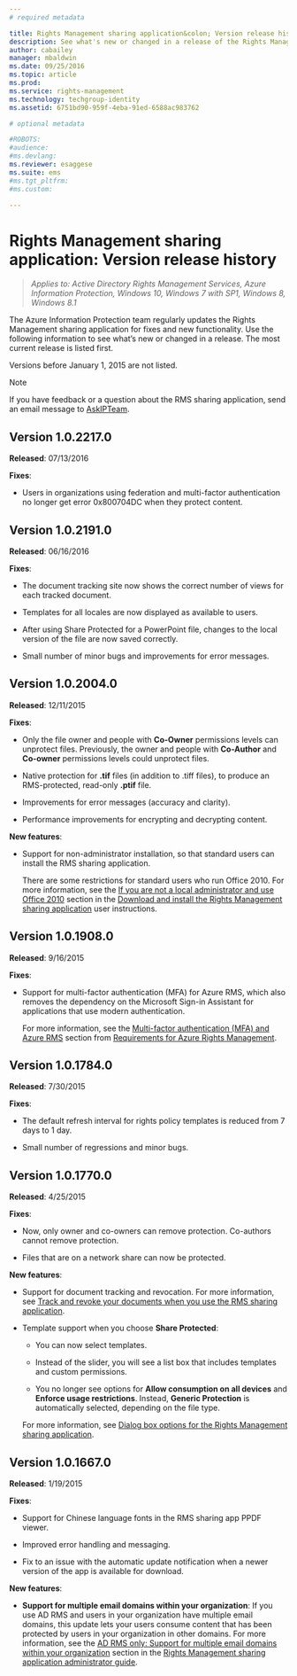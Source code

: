 ```yaml
---
# required metadata

title: Rights Management sharing application&colon; Version release history | Azure Information Protection
description: See what's new or changed in a release of the Rights Management sharing application for Windows. 
author: cabailey
manager: mbaldwin
ms.date: 09/25/2016
ms.topic: article
ms.prod:
ms.service: rights-management
ms.technology: techgroup-identity
ms.assetid: 6751bd90-959f-4eba-91ed-6588ac983762

# optional metadata

#ROBOTS:
#audience:
#ms.devlang:
ms.reviewer: esaggese
ms.suite: ems
#ms.tgt_pltfrm:
#ms.custom:

---
```


# Rights Management sharing application: Version release history

>*Applies to: Active Directory Rights Management Services, Azure Information Protection, Windows 10, Windows 7 with SP1, Windows 8, Windows 8.1*

The Azure Information Protection team regularly updates the Rights Management sharing application for fixes and new functionality. Use the following information to see what’s new or changed in a release. The most current release is listed first.

Versions before January 1, 2015 are not listed.

> [!NOTE]
> If you have feedback or a question about the RMS sharing application, send an email message to [AskIPTeam](mailto:AskIPTeam@microsoft.com?subject=RMS%20sharing%20app:%20Feedback%20or%20question).

## Version 1.0.2217.0

**Released**: 07/13/2016

**Fixes**:

- Users in organizations using federation and multi-factor authentication no longer get error 0x800704DC when they protect content.



## Version 1.0.2191.0
**Released**: 06/16/2016

**Fixes**:

- The document tracking site now shows the correct number of views for each tracked document.

- Templates for all locales are now displayed as available to users.

- After using Share Protected for a PowerPoint file, changes to the local version of the file are now saved correctly.

- Small number of minor bugs and improvements for error messages.


## Version 1.0.2004.0
**Released**: 12/11/2015

**Fixes**:

-   Only the file owner and people with **Co-Owner** permissions levels can unprotect files. Previously, the owner and people with **Co-Author** and **Co-owner** permissions levels could unprotect files.

-   Native protection for **.tif** files (in addition to .tiff files), to produce an RMS-protected, read-only **.ptif** file.

-   Improvements for error messages (accuracy and clarity).

-   Performance improvements for encrypting and decrypting content.

**New features**:

-   Support for non-administrator installation, so that standard users can install the RMS sharing application.

    There are some restrictions for standard users who run Office 2010. For more information, see the  [If you are not a local administrator and use Office 2010](install-sharing-app.md#if-you-are-not-a-local-administrator-and-use-office-2010) section in the [Download and install the Rights Management sharing application](install-sharing-app.md) user instructions.

## Version 1.0.1908.0
**Released**: 9/16/2015

**Fixes**:

-   Support for multi-factor authentication (MFA) for Azure RMS, which also removes the dependency on the Microsoft Sign-in Assistant for applications that use modern authentication.

    For more information, see the [Multi-factor authentication (MFA) and Azure RMS](../get-started/requirements-azure-ad.md#multi-factor-authentication-mfa-and-azure-rms) section from  [Requirements for Azure Rights Management](../get-started/requirements-azure-rms.md).

## Version 1.0.1784.0
**Released**: 7/30/2015

**Fixes**:

-   The default refresh interval for rights policy templates is reduced from 7 days to 1 day.

-   Small number of regressions and minor bugs.

## Version 1.0.1770.0
**Released**: 4/25/2015

**Fixes**:

-   Now, only owner and co-owners can remove protection. Co-authors cannot remove protection.

-   Files that are on a network share can now be protected.

**New features**:

-   Support for document tracking and revocation. For more information, see [Track and revoke your documents when you use the RMS sharing application](sharing-app-track-revoke.md).

-   Template support when you choose **Share Protected**:

    -   You can now select templates.

    -   Instead of the slider, you will see a list box that includes templates and custom permissions.

    -   You no longer see options for **Allow consumption on all devices** and **Enforce usage restrictions**. Instead, **Generic Protection** is automatically selected, depending on the file type.

    For more information, see [Dialog box options for the Rights Management sharing application](sharing-app-dialog-box.md).

## Version 1.0.1667.0
**Released**: 1/19/2015

**Fixes**:

-   Support for Chinese language fonts in the RMS sharing app PPDF viewer.

-   Improved error handling and messaging.

-   Fix to an issue with the automatic update notification when a newer version of the app is available for download.

**New features**:

-   **Support for multiple email domains within your organization**: If you use AD RMS and users in your organization have multiple email domains, this update lets your users consume content that has been protected by users in your organization in other domains. For more information, see the [AD RMS only: Support for multiple email domains within your organization](sharing-app-admin-guide.md#ad-rms-only-support-for-multiple-email-domains-within-your-organization) section in the [Rights Management sharing application administrator guide](sharing-app-admin-guide.md).

